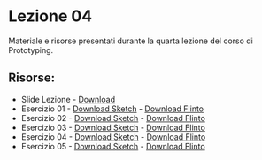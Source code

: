 # Lezione 04

Materiale e risorse presentati durante la quarta lezione del corso di Prototyping.

## Risorse:
* Slide Lezione - [Download][lezione-04-s-d]
* Esercizio 01 - [Download Sketch][ex-01-s] - [Download Flinto][ex-01-f]
* Esercizio 02 - [Download Sketch][ex-02-s] - [Download Flinto][ex-02-f]
* Esercizio 03 - [Download Sketch][ex-03-s] - [Download Flinto][ex-03-f]
* Esercizio 04 - [Download Sketch][ex-04-s] - [Download Flinto][ex-04-f]
* Esercizio 05 - [Download Sketch][ex-05-s] - [Download Flinto][ex-05-f]

[lezione-04-s-d]:    https://github.com/michelemazzucco/laba-prototyping-16-17/raw/lezione-04/slide/slide-lezione-04.pdf

[ex-01-s]: https://github.com/michelemazzucco/laba-prototyping-16-17/raw/lezione-04/esercizio/01.sketch
[ex-02-s]: https://github.com/michelemazzucco/laba-prototyping-16-17/raw/lezione-04/esercizio/02.sketch
[ex-03-s]: https://github.com/michelemazzucco/laba-prototyping-16-17/raw/lezione-04/esercizio/03.sketch
[ex-04-s]: https://github.com/michelemazzucco/laba-prototyping-16-17/raw/lezione-04/esercizio/04.sketch
[ex-05-s]: https://github.com/michelemazzucco/laba-prototyping-16-17/raw/lezione-04/esercizio/05.sketch

[ex-01-f]: https://github.com/michelemazzucco/laba-prototyping-16-17/raw/lezione-04/esercizio/01.flinto
[ex-02-f]: https://github.com/michelemazzucco/laba-prototyping-16-17/raw/lezione-04/esercizio/02.flinto
[ex-03-f]: https://github.com/michelemazzucco/laba-prototyping-16-17/raw/lezione-04/esercizio/03.flinto
[ex-04-f]: https://github.com/michelemazzucco/laba-prototyping-16-17/raw/lezione-04/esercizio/04.flinto
[ex-05-f]: https://github.com/michelemazzucco/laba-prototyping-16-17/raw/lezione-04/esercizio/05.flinto
[ex-05-f]: https://github.com/michelemazzucco/laba-prototyping-16-17/raw/lezione-04/esercizio/05.flinto
